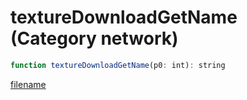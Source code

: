 # textureDownloadGetName (Category network)

```js
function textureDownloadGetName(p0: int): string
```

[filename](textureDownloadGetName_m.md ':include')